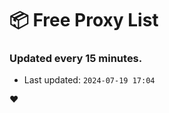 # :package: Free Proxy List
### Updated every 15 minutes.

- Last updated: `2024-07-19 17:04`

:heart:
